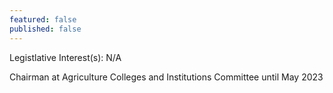 ```yaml
---
featured: false
published: false
---
```

Legistlative Interest(s): N/A

Chairman at Agriculture Colleges and Institutions Committee until May 2023